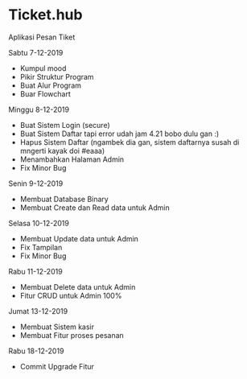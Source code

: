 # Ticket.hub

Aplikasi Pesan Tiket

Sabtu 7-12-2019
- Kumpul mood
- Pikir Struktur Program
- Buat Alur Program
- Buar Flowchart

Minggu 8-12-2019
- Buat Sistem Login (secure)
- Buat Sistem Daftar tapi error udah jam 4.21 bobo dulu gan :)
- Hapus Sistem Daftar (ngambek dia gan, sistem daftarnya susah di mngerti kayak doi #eaaa)
- Menambahkan Halaman Admin
- Fix Minor Bug

Senin 9-12-2019
- Membuat Database Binary
- Membuat Create dan Read data untuk Admin

Selasa 10-12-2019
- Membuat Update data untuk Admin
- Fix Tampilan
- Fix Minor Bug

Rabu 11-12-2019
- Membuat Delete data untuk Admin
- Fitur CRUD untuk Admin 100%

Jumat 13-12-2019
- Membuat Sistem kasir
- Membuat Fitur proses pesanan

Rabu 18-12-2019
- Commit Upgrade Fitur